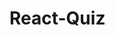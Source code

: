 # React-Quiz
<!-- This React-Quiz app uses useContext from React to share state across all the components. -->
<!-- It keeps track of how many questions you answered correctly. -->






<!-- This is a tutorial from YouTube: https://www.youtube.com/watch?v=lI_ReTTUFU0. -->




